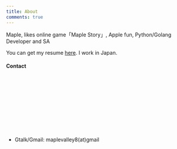 ```yaml
---
title: About
comments: true
---
```


Maple, likes online game「Maple Story」, Apple fun, Python/Golang Developer and SA

You can get my resume [here](/resume.pdf). I work in Japan.

#### Contact

<div style="width:400px;height:150px;">
    <div class="github-card" data-github="humiaozuzu" data-theme="default"></div>
</div>
<script src="https://lab.lepture.com/github-cards/widget.js"></script>

- Gtalk/Gmail: maplevalley8(at)gmail
<!-- - Twitter: [@humiaozuzu](https://twitter.com/humiaozuzu) -->
